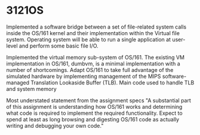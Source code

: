 # 3121OS

Implemented a software bridge between a set of file-related system calls inside the OS/161 kernel and their implementation within the Virtual file system. Operating system will be able to run a single application at user-level and perform some basic file I/O.

Implemented the virtual memory sub-system of OS/161. The existing VM implementation in OS/161, dumbvm, is a minimal implementation with a number of shortcomings. Adapt OS/161 to take full advantage of the simulated hardware by implementing management of the MIPS software-managed Translation Lookaside Buffer (TLB). Main code used to handle TLB and system memory 

Most understated statement from the assignment specs
"A substantial part of this assignment is understanding how OS/161 works and determining what code is required to implement the required functionality. Expect to spend at least as long browsing and digesting OS/161 code as actually writing and debugging your own code."
